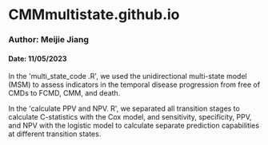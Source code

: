 # CMMmultistate.github.io

### Author: Meijie Jiang

#### Date: 11/05/2023

In the 'multi_state_code .R', we used the unidirectional multi-state model (MSM) to assess indicators in the temporal disease progression from free of CMDs to FCMD, CMM, and death. 


In the 'calculate PPV and NPV. R', we separated all transition stages to calculate C-statistics with the Cox model, and sensitivity, specificity, PPV, and NPV with the logistic model to calculate separate prediction capabilities at different transition states.

